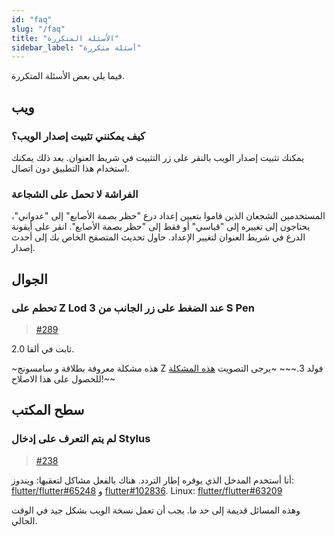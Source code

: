 ```yaml
---
id: "faq"
slug: "/faq"
title: "الأسئلة المتكررة"
sidebar_label: "أسئلة متكررة"
---
```


فيما يلي بعض الأسئلة المتكررة.

## ويب

### كيف يمكنني تثبيت إصدار الويب؟

يمكنك تثبيت إصدار الويب بالنقر على زر التثبيت في شريط العنوان. بعد ذلك يمكنك استخدام هذا التطبيق دون اتصال.

### الفراشة لا تحمل على الشجاعة

المستخدمين الشجعان الذين قاموا بتعيين إعداد درع "حظر بصمة الأصابع" إلى "عدواني"، يحتاجون إلى تغييره إلى "قياسي" أو فقط إلى "حظر بصمة الأصابع". انقر على أيقونة الدرع في شريط العنوان لتغيير الإعداد. حاول تحديث المتصفح الخاص بك إلى أحدث إصدار.

## الجوال

### تحطم على Z Lod 3 عند الضغط على زر الجانب من S Pen

> [#289](https://github.com/LinwoodDev/Butterfly/issues/289)

ثابت في ألفا 2.0.

~هذه مشكلة معروفة بطلاقة و سامسونج Z فولد 3.~~~ ~يرجى التصويت [هذه المشكلة](https://github.com/flutter/flutter/issues/111068) للحصول على هذا الاصلاح!~~

## سطح المكتب

### لم يتم التعرف على إدخال Stylus

> [#238](https://github.com/LinwoodDev/Butterfly/issues/238)

أنا أستخدم المدخل الذي يوفره إطار التردد. هناك بالفعل مشاكل لتعقبها: ويندوز: [flutter/flutter#65248](https://github.com/flutter/flutter/issues/65248) و [flutter#102836](https://github.com/flutter/flutter/issues/102836). Linux: [flutter/flutter#63209](https://github.com/flutter/flutter/issues/63209)

وهذه المسائل قديمة إلى حد ما. يجب أن تعمل نسخة الويب بشكل جيد في الوقت الحالي.
